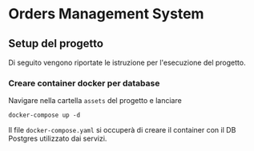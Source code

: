 # Orders Management System

## Setup del progetto
Di seguito vengono riportate le istruzione per l'esecuzione del progetto.

### Creare container docker per database

Navigare nella cartella `assets` del progetto e lanciare
```
docker-compose up -d
```

Il file `docker-compose.yaml` si occuperà di creare il container con il DB Postgres utilizzato dai servizi.
